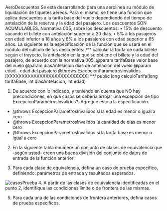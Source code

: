 AeroDescuentos
Se está desarrollando para una aerolínea su módulo de liquidación de tiquetes aéreos. Para el mismo, se tiene
una función que aplica descuentos a la tarifa base del vuelo dependiendo del tiempo de antelación de la reserva
y la edad del pasajero. Los descuentos SON ACUMULABLES.
Normativa 005, sobre los descuentos:
• 15% de descuento sacando el billete con antelación superior a 20 días.
• 5% a los pasajeros con edad inferior a 18 años y 8% a los pasajeros con edad superior a 65
años.
La siguiente es la especificación de la función que se usará en el módulo del cálculo de los descuentos:
/**
calcular la tarifa de cada billete según el trayecto, la antelación
en la que se obtiene el billete y la edad del pasajero, de acuerdo
con la normativa 005.
@param tarifaBase valor base del vuelo
@param diasAntelacion dias de antelación del vuelo
@param edad - edad del pasajero
@throws ExcepcionParametrosInvalidos [XXXXXXXXXXXXXXXXXXXXXXXXXXX]
**/
public long calculoTarifa(long tarifaBase, int diasAntelacion, int edad)

1. De acuerdo con lo indicado, y teniendo en cuenta que NO hay precondiciones, en qué casos se debería
arrojar una excepción de tipo ExcepcionParametrosInvalidos?. Agregue esto a la especificación.

- @throws ExcepcionParametrosInvalidos sí la edad es menor o igual a cero
- @throws ExcepcionParametrosInvalidos la cantidad de días es menor cero
- @throws ExcepcionParametrosInvalidos si la tarifa base es menor o igual a cero


2. En la siguiente tabla enumere un conjunto de clases de equivalencia que -según usted- creen una
buena división del conjunto de datos de entrada de la función anterior:

3. Para cada clase de equivalencia, defina un caso de prueba específico, definiendo: parámetros de
entrada y resultados esperados.

![casosPrueba](https://github.com/YeSte114/CVDS_2210/blob/main/Laboratorio%20No.%203/casosPrueba.png)
4. A partir de las clases de equivalencia identificadas en el punto 2, identifique las condiciones límite o
de frontera de las mismas.

5. Para cada una de las condiciones de frontera anteriores, defina casos de prueba específicos.
